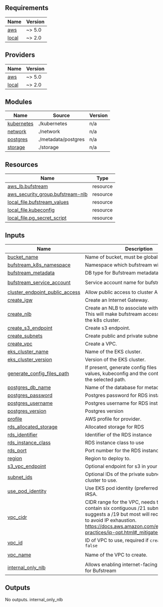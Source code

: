 ## Requirements

| Name | Version |
|------|---------|
| <a name="requirement_aws"></a> [aws](#requirement\_aws) | ~> 5.0 |
| <a name="requirement_local"></a> [local](#requirement\_local) | ~> 2.0 |

## Providers

| Name | Version |
|------|---------|
| <a name="provider_aws"></a> [aws](#provider\_aws) | ~> 5.0 |
| <a name="provider_local"></a> [local](#provider\_local) | ~> 2.0 |

## Modules

| Name | Source | Version |
|------|--------|---------|
| <a name="module_kubernetes"></a> [kubernetes](#module\_kubernetes) | ./kubernetes | n/a |
| <a name="module_network"></a> [network](#module\_network) | ./network | n/a |
| <a name="module_postgres"></a> [postgres](#module\_postgres) | ./metadata/postgres | n/a |
| <a name="module_storage"></a> [storage](#module\_storage) | ./storage | n/a |

## Resources

| Name | Type |
|------|------|
| [aws_lb.bufstream](https://registry.terraform.io/providers/hashicorp/aws/latest/docs/resources/lb) | resource |
| [aws_security_group.bufstream-nlb](https://registry.terraform.io/providers/hashicorp/aws/latest/docs/resources/security_group) | resource |
| [local_file.bufstream_values](https://registry.terraform.io/providers/hashicorp/local/latest/docs/resources/file) | resource |
| [local_file.kubeconfig](https://registry.terraform.io/providers/hashicorp/local/latest/docs/resources/file) | resource |
| [local_file.pg_secret_script](https://registry.terraform.io/providers/hashicorp/local/latest/docs/resources/file) | resource |

## Inputs

| Name | Description | Type | Default | Required |
|------|-------------|------|---------|:--------:|
| <a name="input_bucket_name"></a> [bucket\_name](#input\_bucket\_name) | Name of bucket, must be globally unique | `string` | n/a | yes |
| <a name="input_bufstream_k8s_namespace"></a> [bufstream\_k8s\_namespace](#input\_bufstream\_k8s\_namespace) | Namespace which bufstream will be installed. | `string` | `"bufstream"` | no |
| <a name="input_bufstream_metadata"></a> [bufstream\_metadata](#input\_bufstream\_metadata) | DB type for Bufstream metadata | `string` | n/a | yes |
| <a name="input_bufstream_service_account"></a> [bufstream\_service\_account](#input\_bufstream\_service\_account) | Service account name for bufstream. | `string` | `"bufstream-service-account"` | no |
| <a name="input_cluster_endpoint_public_access"></a> [cluster\_endpoint\_public\_access](#input\_cluster\_endpoint\_public\_access) | Allow public access to cluster API endpoint. | `string` | `true` | no |
| <a name="input_create_igw"></a> [create\_igw](#input\_create\_igw) | Create an Internet Gateway. | `bool` | `true` | no |
| <a name="input_create_nlb"></a> [create\_nlb](#input\_create\_nlb) | Create an NLB to associate with bufstream. This will make bufstream accessible outside the k8s cluster. | `bool` | `true` | no |
| <a name="input_create_s3_endpoint"></a> [create\_s3\_endpoint](#input\_create\_s3\_endpoint) | Create s3 endpoint. | `bool` | `true` | no |
| <a name="input_create_subnets"></a> [create\_subnets](#input\_create\_subnets) | Create public and private subnets. | `bool` | `true` | no |
| <a name="input_create_vpc"></a> [create\_vpc](#input\_create\_vpc) | Create a VPC. | `bool` | `true` | no |
| <a name="input_eks_cluster_name"></a> [eks\_cluster\_name](#input\_eks\_cluster\_name) | Name of the EKS cluster. | `string` | `"bufstream-1"` | no |
| <a name="input_eks_cluster_version"></a> [eks\_cluster\_version](#input\_eks\_cluster\_version) | Version of the EKS cluster. | `string` | `"1.31"` | no |
| <a name="input_generate_config_files_path"></a> [generate\_config\_files\_path](#input\_generate\_config\_files\_path) | If present, generate config files for bufstream values, kubeconfig and the context name at the selected path. | `string` | `null` | no |
| <a name="input_postgres_db_name"></a> [postgres\_db\_name](#input\_postgres\_db\_name) | Name of the database for metadata | `string` | `"bufstream"` | no |
| <a name="input_postgres_password"></a> [postgres\_password](#input\_postgres\_password) | Postgres password for RDS instance | `string` | `null` | no |
| <a name="input_postgres_username"></a> [postgres\_username](#input\_postgres\_username) | Postgres username for RDS instance | `string` | `"postgres"` | no |
| <a name="input_postgres_version"></a> [postgres\_version](#input\_postgres\_version) | Postgres version | `string` | `"17"` | no |
| <a name="input_profile"></a> [profile](#input\_profile) | AWS profile for provider. | `string` | n/a | yes |
| <a name="input_rds_allocated_storage"></a> [rds\_allocated\_storage](#input\_rds\_allocated\_storage) | Allocated storage for RDS | `number` | `20` | no |
| <a name="input_rds_identifier"></a> [rds\_identifier](#input\_rds\_identifier) | Identifier of the RDS instance | `string` | `null` | no |
| <a name="input_rds_instance_class"></a> [rds\_instance\_class](#input\_rds\_instance\_class) | RDS instance class to use | `string` | `"db.c6gd.xlarge"` | no |
| <a name="input_rds_port"></a> [rds\_port](#input\_rds\_port) | Port number for the RDS instance | `number` | `5432` | no |
| <a name="input_region"></a> [region](#input\_region) | Region to deploy to. | `string` | `"us-west-2"` | no |
| <a name="input_s3_vpc_endpoint"></a> [s3\_vpc\_endpoint](#input\_s3\_vpc\_endpoint) | Optional endpoint for s3 in your region. | `string` | `null` | no |
| <a name="input_subnet_ids"></a> [subnet\_ids](#input\_subnet\_ids) | Optional IDs of the private subnets for the EKS cluster to use. | `list(string)` | `[]` | no |
| <a name="input_use_pod_identity"></a> [use\_pod\_identity](#input\_use\_pod\_identity) | Use EKS pod identity (preferred) instead of IRSA. | `bool` | `true` | no |
| <a name="input_vpc_cidr"></a> [vpc\_cidr](#input\_vpc\_cidr) | CIDR range for the VPC, needs to be able to contain six contiguous /21 subnets. AWS suggests a /19 but most will recommend a /16 to avoid IP exhaustion. https://docs.aws.amazon.com/eks/latest/best-practices/ip-opt.html#_mitigate_ip_exhaustion | `string` | `"10.64.0.0/16"` | no |
| <a name="input_vpc_id"></a> [vpc\_id](#input\_vpc\_id) | ID of VPC to use, required if `create_vpc` is `false` | `string` | `""` | no |
| <a name="input_vpc_name"></a> [vpc\_name](#input\_vpc\_name) | Name of the VPC to create. | `string` | `"bufstream-vpc-1"` | no |
| <a name="input_vpc_name"></a> [internal\_only\_nlb](#internal\_only\_nlb) | Allows enabling internet-facing load balancer for Bufstream | `bool` | `true` | no |

## Outputs

No outputs.
internal_only_nlb